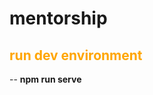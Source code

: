 # mentorship

<h2 style="color:orange"> run dev environment </h2>
-- <span style="font-weight:bold;">npm run serve</span>
